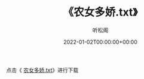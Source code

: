 ﻿---
title:  《农女多娇.txt》
date:   2022-01-02T00:00:00+00:00
author: 听松阁
layout: post
permalink: /农女多娇/
categories: 小说
tags: [小说]
---

点击《 [农女多娇.txt](http://img.660000.xyz/bookstukust/book/bntxt/10/农女多娇.txt)》进行下载